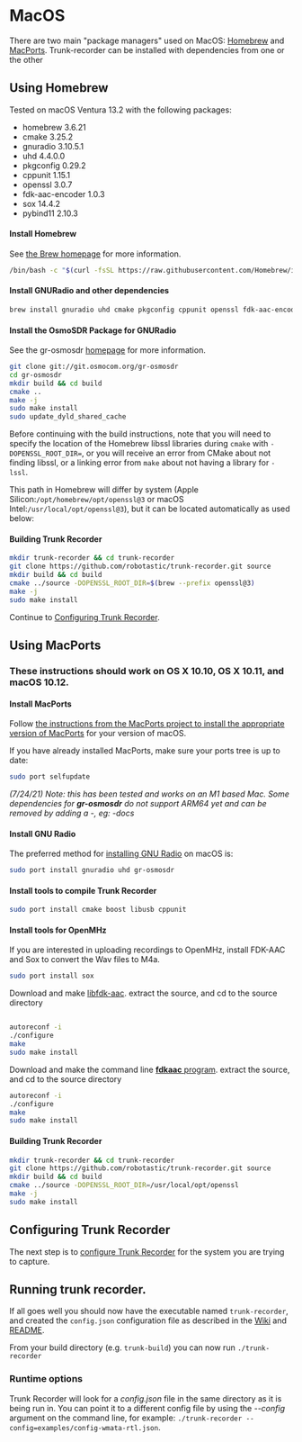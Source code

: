 # MacOS
There are two main "package managers" used on MacOS: [Homebrew](#using-homebrew) and [MacPorts](#using-macports). Trunk-recorder can be installed with dependencies from one or the other

## Using Homebrew
Tested on macOS Ventura 13.2 with the following packages:

- homebrew 3.6.21
- cmake 3.25.2
- gnuradio 3.10.5.1
- uhd 4.4.0.0
- pkgconfig 0.29.2
- cppunit 1.15.1
- openssl 3.0.7
- fdk-aac-encoder 1.0.3
- sox 14.4.2
- pybind11 2.10.3

#### Install Homebrew
See [the Brew homepage](https://brew.sh) for more information.
```bash
/bin/bash -c "$(curl -fsSL https://raw.githubusercontent.com/Homebrew/install/master/install.sh)"
```

#### Install GNURadio and other dependencies
```bash
brew install gnuradio uhd cmake pkgconfig cppunit openssl fdk-aac-encoder sox pybind11
```
#### Install the OsmoSDR Package for GNURadio
See the gr-osmosdr [homepage](https://osmocom.org/projects/gr-osmosdr/wiki/GrOsmoSDR) for more information.
```bash
git clone git://git.osmocom.org/gr-osmosdr
cd gr-osmosdr
mkdir build && cd build
cmake ..
make -j
sudo make install
sudo update_dyld_shared_cache
```
Before continuing with the build instructions, note that you will need to specify the location of the Homebrew libssl libraries during `cmake` with `-DOPENSSL_ROOT_DIR=`, or you will receive an error from CMake about not finding libssl, or a linking error from `make` about not having a library for `-lssl`.  

This path in Homebrew will differ by system (Apple Silicon:`/opt/homebrew/opt/openssl@3` or macOS Intel:`/usr/local/opt/openssl@3`), but it can be located automatically as used below:

#### Building Trunk Recorder
```bash
mkdir trunk-recorder && cd trunk-recorder
git clone https://github.com/robotastic/trunk-recorder.git source
mkdir build && cd build
cmake ../source -DOPENSSL_ROOT_DIR=$(brew --prefix openssl@3)
make -j
sudo make install
```
Continue to [Configuring Trunk Recorder](#configuring-trunk-recorder).

## Using MacPorts
### These instructions should work on OS X 10.10, OS X 10.11, and macOS 10.12.

#### Install MacPorts 

Follow [the instructions from the MacPorts project to install the appropriate version of MacPorts](https://www.macports.org/install.php) for your version of macOS.

If you have already installed MacPorts, make sure your ports tree is up to date:
```bash
sudo port selfupdate
```

*(7/24/21) Note: this has been tested and works on an M1 based Mac. Some dependencies for **gr-osmosdr** do not support ARM64 yet and can be removed by adding a -, eg: -docs*

#### Install GNU Radio

The preferred method for [installing GNU Radio](http://gnuradio.org/redmine/projects/gnuradio/wiki/InstallingGR) on macOS is: 
 
```bash
sudo port install gnuradio uhd gr-osmosdr
```

#### Install tools to compile Trunk Recorder
```bash
sudo port install cmake boost libusb cppunit
```

#### Install tools for OpenMHz
If you are interested in uploading recordings to OpenMHz, install FDK-AAC and Sox  to convert the Wav files to M4a.
```bash
sudo port install sox
```

Download and make [libfdk-aac](https://github.com/mstorsjo/fdk-aac).
extract the source, and cd to the source directory

```bash

autoreconf -i
./configure
make
sudo make install
```

Download and make the command line [**fdkaac** program](https://github.com/nu774/fdkaac).
extract the source, and cd to the source directory
```bash
autoreconf -i
./configure
make
sudo make install
```

#### Building Trunk Recorder
```bash
mkdir trunk-recorder && cd trunk-recorder
git clone https://github.com/robotastic/trunk-recorder.git source
mkdir build && cd build
cmake ../source -DOPENSSL_ROOT_DIR=/usr/local/opt/openssl
make -j
sudo make install
```

## Configuring Trunk Recorder

The next step is to [configure Trunk Recorder](CONFIGURE.md) for the system you are trying to capture.

## Running trunk recorder. 

If all goes well you should now have the executable named `trunk-recorder`, and created the `config.json` configuration file as described in the [Wiki](https://github.com/robotastic/trunk-recorder/wiki/Configuring-a-System) and [README](https://github.com/robotastic/trunk-recorder/blob/master/README.md#configure).

From your build directory (e.g. `trunk-build`) you can now run
`./trunk-recorder`

### Runtime options

Trunk Recorder will look for a *config.json* file in the same directory as it is being run in. You can point it to a different config file by using the *--config* argument on the command line, for example: `./trunk-recorder --config=examples/config-wmata-rtl.json`.

